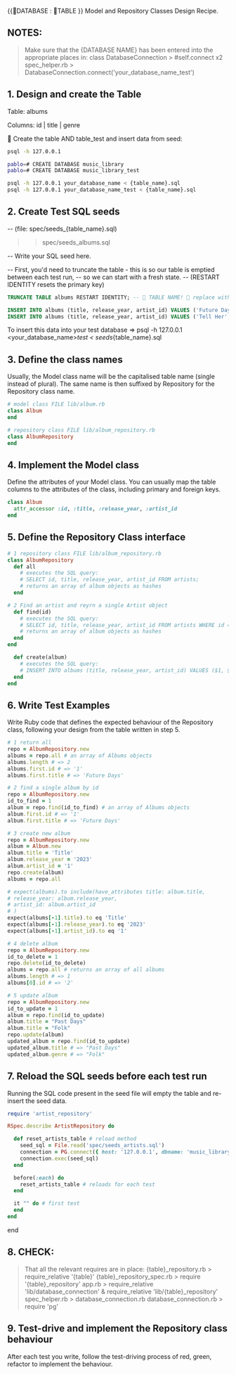 {{🦠DATABASE : 🦠TABLE }} Model and Repository Classes Design Recipe.

## NOTES:

> Make sure that the {DATABASE NAME} has been entered into the appropriate places in:
> class DatabaseConnection > #self.connect x2
> spec_helper.rb > DatabaseConnection.connect('your_database_name_test')

## 1. Design and create the Table

Table: albums

Columns:
id | title | genre

🦠 Create the table AND table_test and insert data from seed: 
```bash
psql -h 127.0.0.1

pablo=# CREATE DATABASE music_library
pablo=# CREATE DATABASE music_library_test

psql -h 127.0.0.1 your_database_name < {table_name}.sql
psql -h 127.0.0.1 your_database_name_test < {table_name}.sql
```

## 2. Create Test SQL seeds

-- (file: spec/seeds_{table_name}.sql)
>> spec/seeds_albums.sql

-- Write your SQL seed here. 

-- First, you'd need to truncate the table - this is so our table is emptied between each test run,
-- so we can start with a fresh state.
-- (RESTART IDENTITY resets the primary key)

```sql
TRUNCATE TABLE albums RESTART IDENTITY; -- 🦠 TABLE NAME! 🦠 replace with your own table name.

INSERT INTO albums (title, release_year, artist_id) VALUES ('Future Days', '1974', 1);
INSERT INTO albums (title, release_year, artist_id) VALUES ('Tell Her', '1969', 2);
```

To insert this data into your test database => psql -h 127.0.0.1 <your_database_name>_test < seeds_{table_name}.sql

## 3. Define the class names
Usually, the Model class name will be the capitalised table name (single instead of plural). The same name is then suffixed by Repository for the Repository class name.

```ruby
# model class FILE lib/album.rb
class Album
end

# repository class FILE lib/album_repository.rb
class AlbumRepository
end
```

## 4. Implement the Model class
Define the attributes of your Model class. You can usually map the table columns to the attributes of the class, including primary and foreign keys.

```ruby
class Album
  attr_accessor :id, :title, :release_year, :artist_id
end
```

## 5. Define the Repository Class interface
```ruby
# 1 repository class FILE lib/album_repository.rb
class AlbumRepository
  def all
    # executes the SQL query:
    # SELECT id, title, release_year, artist_id FROM artists;
    # returns an array of album objects as hashes
  end

# 2 Find an artist and reyrn a single Artist object
  def find(id)
    # executes the SQL query:
    # SELECT id, title, release_year, artist_id FROM artists WHERE id = $1;
    # returns an array of album objects as hashes
  end
end

  def create(album)
    # executes the SQL query:
    # INSERT INTO albums (title, release_year, artist_id) VALUES ($1, $2, $3);
  end
end
```

## 6. Write Test Examples
Write Ruby code that defines the expected behaviour of the Repository class, following your design from the table written in step 5.
```ruby
# 1 return all
repo = AlbumRepository.new
albums = repo.all # an array of Albums objects
albums.length # => 2
albums.first.id # => '1'
albums.first.title # => 'Future Days'

# 2 find a single album by id
repo = AlbumRepository.new
id_to_find = 1
album = repo.find(id_to_find) # an array of Albums objects
album.first.id # => '1'
album.first.title # => 'Future Days'

# 3 create new album
repo = AlbumRepository.new
album = Album.new
album.title = 'Title'
album.release_year = '2023'
album.artist_id = '1'
repo.create(album)
albums = repo.all

# expect(albums).to include(have_attributes title: album.title,
# release_year: album.release_year,
# artist_id: album.artist_id
# )
expect(albums[-1].title).to eq 'Title'
expect(albums[-1].release_year).to eq '2023'
expect(albums[-1].artist_id).to eq '1'

# 4 delete album
repo = AlbumRepository.new
id_to_delete = 1
repo.delete(id_to_delete)
albums = repo.all # returns an array of all albums
albums.length # => 1
albums[0].id # => '2'

# 5 update album
repo = AlbumRepository.new
id_to_update = 1
album = repo.find(id_to_update)
album.title = "Past Days"
album.title = "Folk"
repo.update(album)
updated_album = repo.find(id_to_update)
updated_album.title # => "Past Days"
updated_album.genre # => "Folk"
```

## 7. Reload the SQL seeds before each test run
Running the SQL code present in the seed file will empty the table and re-insert the seed data.
```ruby
require 'artist_repository'

RSpec.describe ArtistRepository do

  def reset_artists_table # reload method
    seed_sql = File.read('spec/seeds_artists.sql')
    connection = PG.connect({ host: '127.0.0.1', dbname: 'music_library_test' })
    connection.exec(seed_sql)
  end

  before(:each) do 
    reset_artists_table # reloads for each test
  end

  it "" do # first test
  end
end
```

end

## 8. CHECK:

> That all the relevant requires are in place:
> {table}_repository.rb > require_relative '{table}'
> {table}_repository_spec.rb > require '{table}_repository'
> app.rb > require_relative 'lib/database_connection'
         & require_relative 'lib/{table}_repository'
> spec_helper.rb > database_connection.rb
> database_connection.rb > require 'pg'

## 9. Test-drive and implement the Repository class behaviour
After each test you write, follow the test-driving process of red, green, refactor to implement the behaviour.